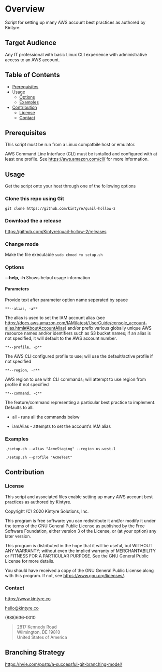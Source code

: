 # Overview

Script for setting up many AWS account best practices as authored by Kintyre.

## Target Audience

Any IT professional with basic Linux CLI experience with administrative access to an AWS account.

## Table of Contents

- [Prerequisites](#Prerequisites)
- [Usage](#Usage)
  - [Options](#Options)
  - [Examples](#Examples)
- [Contribution](#Contribution)
  - [License](#License)
  - [Contact](#Contact)

## Prerequisites

This script must be run from a Linux compatbile host or emulator.

AWS Command Line Interface (CLI) must be isntalled and configured with at least one profile.  See <https://aws.amazon.com/cli/> for more information.

## Usage

Get the script onto your host through one of the following options

### Clone this repo using Git

`
git clone https://github.com/kintyre/quail-hollow-2
`

### Download the a release

<https://github.com/Kintyre/quail-hollow-2/releases>

### Change mode

Make the file executable
`
sudo chmod +x setup.sh
`

### Options

**--help, -h**
Shows helpul usage information

#### Parameters

Provide text after parameter option name seperated by space

`**--alias, -a**`

The alias is used to set the IAM account alias (see <https://docs.aws.amazon.com/IAM/latest/UserGuide/console_account-alias.html#AboutAccountAlias>) and/or prefix various globally unique AWS resource names and/or identifiers such as S3 bucket names;  if an alias is not specified, it will default to the AWS account number.

`**--profile, -p**`

The AWS CLI configured profile to use;  will use the default/active profile if not specified

`**--region, -r**`

AWS region to use with CLI commands;  will attempt to use region from profile if not specified

`**--command, -c**`

The feature/command representing a particular best practice to implement.  Defaults to all.

- all - runs all the commands below

- iamAlias - attempts to set the account's IAM alias

### Examples

`
./setup.sh --alias "AcmeStaging" --region us-west-1
`

`
./setup.sh --profile "AcmeTest"
`

## Contribution

### License

This script and associated files enable setting up many AWS account best practices as authored by Kintyre.

Copyright (C) 2020  Kintyre Solutions, Inc.

This program is free software: you can redistribute it and/or modify it under the terms of the GNU General Public License as published by the Free Software Foundation, either version 3 of the License, or (at your option) any later version.

This program is distributed in the hope that it will be useful, but WITHOUT ANY WARRANTY; without even the implied warranty of MERCHANTABILITY or FITNESS FOR A PARTICULAR PURPOSE.  See the GNU General Public License for more details.

You should have received a copy of the GNU General Public License along with this program.  If not, see <https://www.gnu.org/licenses/>.

### Contact

<https://www.kintyre.co>

hello@kintyre.co

(888)636-0010

>2817 Kennedy Road  
Wilmington, DE 19810  
United States of America

## Branching Strategy

<https://nvie.com/posts/a-successful-git-branching-model/>
